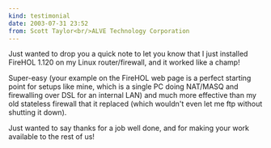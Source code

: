```yaml
---
kind: testimonial
date: 2003-07-31 23:52
from: Scott Taylor<br/>ALVE Technology Corporation
---
```

Just wanted to drop you a quick note to let you know that I just
installed FireHOL 1.120 on my Linux router/firewall, and it worked like
a champ!

Super-easy (your example on the FireHOL web page is a perfect starting
point for setups like mine, which is a single PC doing NAT/MASQ and
firewalling over DSL for an internal LAN) and much more effective than
my old stateless firewall that it replaced (which wouldn't even let me
ftp without shutting it down).

Just wanted to say thanks for a job well done, and for making your work
available to the rest of us!
